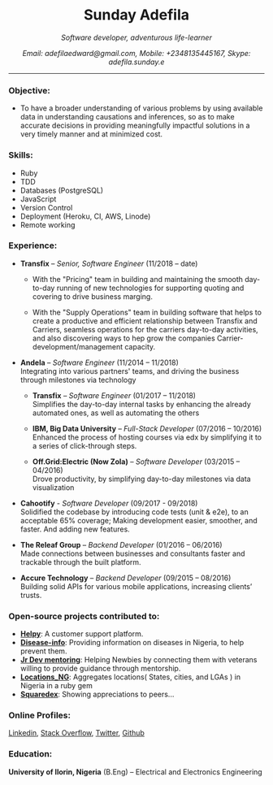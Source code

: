 <h1 align="center">Sunday Adefila</h1>
<p align="center"><i>Software developer, adventurous life-learner</i></p>
<p align="center"><i>Email: adefilaedward@gmail.com, Mobile: +2348135445167, Skype: adefila.sunday.e</i></p>

----
### Objective:
- To have a broader understanding of various problems by using available data in understanding causations and inferences, so as to make accurate decisions in providing meaningfully impactful solutions in a very timely manner and at minimized cost.

### Skills: 
- Ruby
- TDD
- Databases (PostgreSQL)
- JavaScript
- Version Control
- Deployment (Heroku, CI, AWS, Linode)
- Remote working

### Experience:
- **Transfix** – _Senior, Software Engineer_ (11/2018 – date) <br>
	- With the "Pricing" team in building and maintaining the smooth day-to-day running of new technologies for supporting quoting and covering to drive business marging.

	- With the "Supply Operations" team in building software that helps to create a productive and efficient relationship  between Transfix and Carriers, seamless operations for  the carriers day-to-day activities, and also discovering ways to hep grow the companies Carrier-development/management capacity.

- **Andela** – _Software Engineer_ (11/2014 – 11/2018)<br>
Integrating into various partners' teams, and driving the business through milestones via technology

	- **Transfix** – _Software Engineer_ (01/2017 – 11/2018) <br>
Simplifies the day-to-day internal tasks by enhancing the already automated ones, as well as automating the others

	- **IBM, Big Data University** – _Full-Stack Developer_ (07/2016 – 10/2016)<br>
Enhanced the process of hosting courses via edx by simplifying it to a series of click-through steps. 

	- **Off.Grid:Electric (Now Zola)** – _Software Developer_ (03/2015 – 04/2016) <br>
Drove productivity, by simplifying day-to-day milestones via data visualization

- **Cahootify** - _Software Developer_ (09/2017 - 09/2018)<br>
Solidified the codebase by introducing code tests (unit & e2e), to an acceptable 65% coverage; Making development easier, smoother, and faster. And adding new features.

- **The Releaf Group** – _Backend Developer_ (01/2016 – 06/2016)<br>
Made connections between businesses and consultants faster and trackable through the built platform.

- **Accure Technology** – _Backend Developer_ (09/2015 – 08/2016)<br>
Building solid APIs for various mobile applications, increasing clients’ trusts.

### Open-source projects contributed to:
- **[Helpy](https://helpy.io/)**: A customer support platform.
- **[Disease-info](https://disease-info.herokuapp.com)**: Providing information on diseases in Nigeria, to help prevent them.
- **[Jr Dev mentoring](http://www.jrdevmentoring.com/)**: Helping Newbies by connecting them with veterans willing to provide guidance through mentorship.
- **[Locations_NG](https://github.com/ceemion/locations_ng)**: Aggregates locations( States, cities, and LGAs ) in Nigeria in a ruby gem
- **[Squaredex](https://github.com/devcenter-square/squaredex)**: Showing appreciations to peers...
	

### Online Profiles:
[Linkedin](https://ng.linkedin.com/in/x6iae), [Stack Overflow](http://stackoverflow.com/users/4330954/x6iae), [Twitter](https://twitter.com/x6iae), [Github](https://github.com/x6iae)

### Education:
**University of Ilorin, Nigeria** (B.Eng) – Electrical and Electronics Engineering
